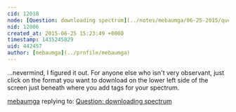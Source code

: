 ```yaml
---
cid: 12018
node: [Question: downloading spectrum](../notes/mebaumga/06-25-2015/question-downloading-spectrum)
nid: 12006
created_at: 2015-06-25 15:23:49 +0000
timestamp: 1435245829
uid: 442457
author: [mebaumga](../profile/mebaumga)
---
```


...nevermind, I figured it out. For anyone else who isn't very observant, just click on the format you want to download on the lower left side of the screen just beneath where you add tags for your spectrum.

[mebaumga](../profile/mebaumga) replying to: [Question: downloading spectrum](../notes/mebaumga/06-25-2015/question-downloading-spectrum)

